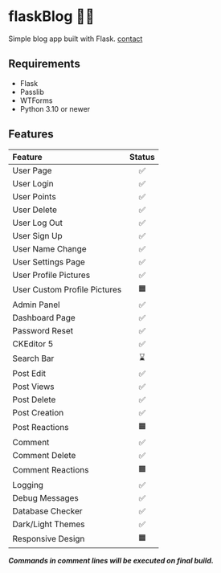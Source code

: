 # flaskBlog ✍🏻

Simple blog app built with Flask.
[contact](https://dogukanurker.com)

## Requirements

- Flask
- Passlib
- WTForms
- Python 3.10 or newer

## Features

| Feature                      | Status |
| :--------------------------- | :----: |
| User Page                    |   ✅   |
| User Login                   |   ✅   |
| User Points                  |   ✅   |
| User Delete                  |   ✅   |
| User Log Out                 |   ✅   |
| User Sign Up                 |   ✅   |
| User Name Change             |   ✅   |
| User Settings Page           |   ✅   |
| User Profile Pictures        |   ✅   |
| User Custom Profile Pictures |   🟧   |
| Admin Panel                  |   ✅   |
| Dashboard Page               |   ✅   |
| Password Reset               |   ✅   |
| CKEditor 5                   |   ✅   |
| Search Bar                   |   ⌛   |
| Post Edit                    |   ✅   |
| Post Views                   |   ✅   |
| Post Delete                  |   ✅   |
| Post Creation                |   ✅   |
| Post Reactions               |   🟧   |
| Comment                      |   ✅   |
| Comment Delete               |   ✅   |
| Comment Reactions            |   🟧   |
| Logging                      |   ✅   |
| Debug Messages               |   ✅   |
| Database Checker             |   ✅   |
| Dark/Light Themes            |   ✅   |
| Responsive Design            |   🟧   |

**_Commands in comment lines will be executed on final build._**
